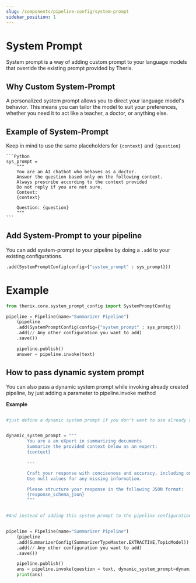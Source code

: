 ```yaml
---
slug: /components/pipeline-config/system-prompt
sidebar_position: 1
---
```


# System Prompt
System prompt is a way of adding custom prompt to your language models that override the existing prompt provided by Therix.


## Why Custom System-Prompt
A personalized system prompt allows you to direct your language model's behavior. This means you can tailor the model to suit your preferences, whether you need it to act like a teacher, a doctor, or anything else.

## Example of System-Prompt
Keep in mind to use the same placeholders for `{context}` and `{question}`

    ```Python
    sys_prompt =  
        """
        You are an AI chatbot who behaves as a doctor.
        Answer the question based only on the following context.
        Always prescribe according to the context provided
        Do not reply if you are not sure.
        Context: 
        {context}

        Question: {question}
        """
    ```

## Add System-Prompt to your pipeline
You can add system-prompt to your pipeline by doing a `.add` to your existing configurations.
```python
.add(SystemPromptConfig(config={"system_prompt" : sys_prompt}))
```

# Example
```python
from therix.core.system_prompt_config import SystemPromptConfig

pipeline = Pipeline(name="Summarizer Pipeline")
    (pipeline
    .add(SystemPromptConfig(config={"system_prompt" : sys_prompt}))
    .add(// Any other configuration you want to add)
    .save())

    pipeline.publish()
    answer = pipeline.invoke(text)
```



## How to pass dynamic system prompt


You can also pass a dynamic system prompt while invoking already created pipeline, by just adding a parameter to pipeline.invoke method


**Example**

```python

#just define a dynamic system prompt if you don't want to use already added system prompt or don.t want to add a system prompt to your pipeline


dynamic_system_prompt = """
        You are a an eXpert in summarizing documents
        Summarize the provided context below as an expert:
        {context}

        ---

        Craft your response with conciseness and accuracy, including only the information provided in the context. 
        Use null values for any missing information.

        Please structure your response in the following JSON format:
        {response_schema_json}
        """


#And instead of adding this system prompt to the pipeline configuration we can directly pass it to our invoke method 


pipeline = Pipeline(name="Summarizer Pipeline")
    (pipeline
    .add(SummarizerConfig(SummarizerTypeMaster.EXTRACTIVE,TopicModel))
    .add(// Any other configuration you want to add)
    .save())

    pipeline.publish()
    ans = pipeline.invoke(question = text, dynamic_system_prompt=dynamic_system_prompt )
    print(ans)